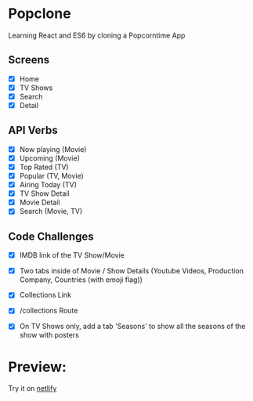 # Popclone

Learning React and ES6 by cloning a Popcorntime App

## Screens

- [x] Home
- [x] TV Shows
- [x] Search
- [x] Detail

## API Verbs

- [x] Now playing (Movie)
- [x] Upcoming (Movie)
- [x] Top Rated (TV)
- [x] Popular (TV, Movie)
- [x] Airing Today (TV)
- [x] TV Show Detail
- [x] Movie Detail
- [x] Search (Movie, TV)

## Code Challenges

- [x] IMDB link of the TV Show/Movie
- [x] Two tabs inside of Movie / Show Details (Youtube Videos, Production Company, Countries (with emoji flag))
- [x] Collections Link
- [x] /collections Route
- [x] On TV Shows only, add a tab 'Seasons' to show all the seasons of the show with posters


# Preview:

Try it on [netlify](https://stupefied-albattani-b18a45.netlify.com/#/)
